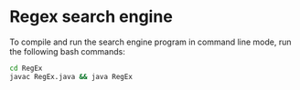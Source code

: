 # Regex search engine

To compile and run the search engine program in command line mode, run the following bash commands:

```sh
cd RegEx
javac RegEx.java && java RegEx
```